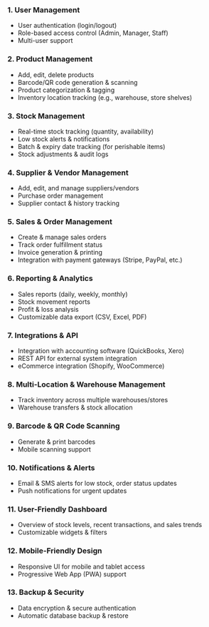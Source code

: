 

### **1. User Management**

- User authentication (login/logout)
- Role-based access control (Admin, Manager, Staff)
- Multi-user support

### **2. Product Management**

- Add, edit, delete products
- Barcode/QR code generation & scanning
- Product categorization & tagging
- Inventory location tracking (e.g., warehouse, store shelves)

### **3. Stock Management**

- Real-time stock tracking (quantity, availability)
- Low stock alerts & notifications
- Batch & expiry date tracking (for perishable items)
- Stock adjustments & audit logs

### **4. Supplier & Vendor Management**

- Add, edit, and manage suppliers/vendors
- Purchase order management
- Supplier contact & history tracking

### **5. Sales & Order Management**

- Create & manage sales orders
- Track order fulfillment status
- Invoice generation & printing
- Integration with payment gateways (Stripe, PayPal, etc.)

### **6. Reporting & Analytics**

- Sales reports (daily, weekly, monthly)
- Stock movement reports
- Profit & loss analysis
- Customizable data export (CSV, Excel, PDF)

### **7. Integrations & API**

- Integration with accounting software (QuickBooks, Xero)
- REST API for external system integration
- eCommerce integration (Shopify, WooCommerce)

### **8. Multi-Location & Warehouse Management**

- Track inventory across multiple warehouses/stores
- Warehouse transfers & stock allocation

### **9. Barcode & QR Code Scanning**

- Generate & print barcodes
- Mobile scanning support

### **10. Notifications & Alerts**

- Email & SMS alerts for low stock, order status updates
- Push notifications for urgent updates

### **11. User-Friendly Dashboard**

- Overview of stock levels, recent transactions, and sales trends
- Customizable widgets & filters

### **12. Mobile-Friendly Design**

- Responsive UI for mobile and tablet access
- Progressive Web App (PWA) support

### **13. Backup & Security**

- Data encryption & secure authentication
- Automatic database backup & restore

